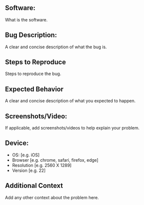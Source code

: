 ## Software:
What is the software.

## Bug Description:
A clear and concise description of what the bug is.

## Steps to Reproduce
Steps to reproduce the bug. 

## Expected Behavior
A clear and concise description of what you expected to happen.

## Screenshots/Video:
If applicable, add screenshots/videos to help explain your problem.

## Device:
 - OS: [e.g. iOS]
 - Browser [e.g. chrome, safari, firefox, edge]
 - Resolution [e.g. 2560 X 1289]
 - Version [e.g. 22]

## Additional Context
Add any other context about the problem here.
